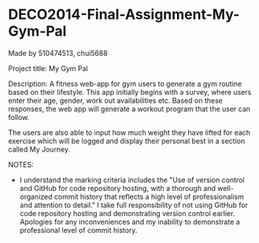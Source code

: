 # DECO2014-Final-Assignment-My-Gym-Pal

Made by 510474513, chui5688

Project title: My Gym Pal

Description: A fitness web-app for gym users to generate a gym routine based on their lifestyle. This app initially begins with a survey, where users enter their age, gender, work out availabilities etc. Based on these responses, the web app will generate a workout program that the user can follow. 

The users are also able to input how much weight they have lifted for each exercise which will be logged and display their personal best in a section called My Journey. 

NOTES: 
- I understand the marking criteria includes the "Use of version control and GitHub for code repository hosting, with a thorough and well-organized commit history that reflects a high level of professionalism and attention to detail." I take full responsibility of not using GitHub for code repository hosting and demonstrating version control earlier. Apologies for any inconveniences and my inability to demonstrate a professional level of commit history. 
 
